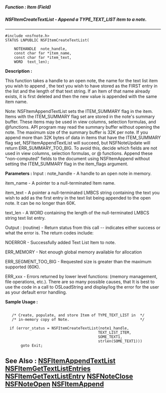 ##### Function : Item (Field)
##### NSFItemCreateTextList - Append a TYPE_TEXT_LIST item to a note.
---
```
#include <nsfnote.h>
STATUS LNPUBLIC NSFItemCreateTextList(

	NOTEHANDLE  note_handle,
	const char far *item_name,
	const char far *item_text,
	WORD  text_len);
```
**Description :**

This function takes a handle to an open note, the name for the text list item 
you wish to append , the text you wish to have stored as the FIRST entry in the 
list and the length of that text string.  If an Item of that name already 
exists, it is first deleted and then the new value is appended with the same 
item name.

Note: NSFItemAppendTextList sets the ITEM_SUMMARY flag in the item. Items with 
the ITEM_SUMMARY flag set are stored in the note's summary buffer. These items 
may be used in view columns,  selection formulas, and @functions. API program 
may read the summary buffer without opening the note. The maximum size of the 
summary buffer is 32K per note. If you append more than 32K bytes of data in 
items that have the ITEM_SUMMARY flag set, NSFItemAppendTextList will succeed, 
but NSFNoteUpdate will return ERR_SUMMARY_TOO_BIG. To avoid this, decide which 
fields are not used in view columns, selection formulas, or @ functions. Append 
these "non-computed" fields to the document using NSFItemAppend without setting 
the ITEM_SUMMARY flag in the item_flags argument.

**Parameters :**
Input :
note_handle  -  A handle to an open note in memory.

item_name  -  A pointer to a null-terminated Item name.

item_text  -  A pointer a null-terminated LMBCS string containing the text you wish to add as the first entry in the text list being appended to the open note.  It can be no longer than 60K.

text_len  -  A WORD containing the length of the null-terminated LMBCS string text list entry.

Output :
(routine)  -  Return status from this call -- indicates either success or what the error is. The return codes include:

NOERROR - Successfully added Text List Item to note.

ERR_MEMORY - Not enough global memory available for allocation

ERR_SEGMENT_TOO_BIG - Requested size is greater than the maximum supported (60K).

ERR_xxx - Errors returned by lower level functions: (memory management, file operations, etc.).  There are so many possible causes, that It is best to use the code in a call to OSLoadString and display/log the error for the user as your default error handling.



**Sample Usage :**
```

   /* Create, populate, and store Item of TYPE_TEXT_LIST in  */
   /* in-memory copy of Note.                                */
 
  if (error_status = NSFItemCreateTextList(note1_handle,
                                          TEXT_LIST_ITEM,
                                          SOME_TEXT1,
                                          strlen(SOME_TEXT1)))
       goto Exit;
```
**See Also :**
[NSFItemAppendTextList](/reference/Func/NSFItemAppendTextList)
[NSFItemGetTextListEntries](/reference/Func/NSFItemGetTextListEntries)
[NSFItemGetTextListEntry](/reference/Func/NSFItemGetTextListEntry)
[NSFNoteClose](/reference/Func/NSFNoteClose)
[NSFNoteOpen](/reference/Func/NSFNoteOpen)
[NSFItemAppend](/reference/Func/NSFItemAppend)
---
